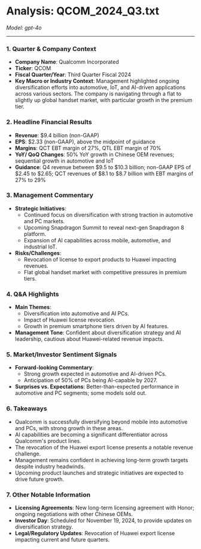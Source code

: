 # Analysis: QCOM_2024_Q3.txt

*Model: gpt-4o*

---

### 1. Quarter & Company Context
- **Company Name**: Qualcomm Incorporated
- **Ticker**: QCOM
- **Fiscal Quarter/Year**: Third Quarter Fiscal 2024
- **Key Macro or Industry Context**: Management highlighted ongoing diversification efforts into automotive, IoT, and AI-driven applications across various sectors. The company is navigating through a flat to slightly up global handset market, with particular growth in the premium tier.

### 2. Headline Financial Results
- **Revenue**: $9.4 billion (non-GAAP)
- **EPS**: $2.33 (non-GAAP), above the midpoint of guidance
- **Margins**: QCT EBT margin of 27%, QTL EBT margin of 70%
- **YoY/ QoQ Changes**: 50% YoY growth in Chinese OEM revenues; sequential growth in automotive and IoT
- **Guidance**: Q4 revenue between $9.5 to $10.3 billion; non-GAAP EPS of $2.45 to $2.65; QCT revenues of $8.1 to $8.7 billion with EBT margins of 27% to 29%

### 3. Management Commentary
- **Strategic Initiatives**: 
  - Continued focus on diversification with strong traction in automotive and PC markets.
  - Upcoming Snapdragon Summit to reveal next-gen Snapdragon 8 platform.
  - Expansion of AI capabilities across mobile, automotive, and industrial IoT.
- **Risks/Challenges**: 
  - Revocation of license to export products to Huawei impacting revenues.
  - Flat global handset market with competitive pressures in premium tiers.

### 4. Q&A Highlights
- **Main Themes**: 
  - Diversification into automotive and AI PCs.
  - Impact of Huawei license revocation.
  - Growth in premium smartphone tiers driven by AI features.
- **Management Tone**: Confident about diversification strategy and AI leadership, cautious about Huawei-related revenue impacts.

### 5. Market/Investor Sentiment Signals
- **Forward-looking Commentary**: 
  - Strong growth expected in automotive and AI-driven PCs.
  - Anticipation of 50% of PCs being AI-capable by 2027.
- **Surprises vs. Expectations**: Better-than-expected performance in automotive and PC segments; some models sold out.

### 6. Takeaways
- Qualcomm is successfully diversifying beyond mobile into automotive and PCs, with strong growth in these areas.
- AI capabilities are becoming a significant differentiator across Qualcomm's product lines.
- The revocation of the Huawei export license presents a notable revenue challenge.
- Management remains confident in achieving long-term growth targets despite industry headwinds.
- Upcoming product launches and strategic initiatives are expected to drive future growth.

### 7. Other Notable Information
- **Licensing Agreements**: New long-term licensing agreement with Honor; ongoing negotiations with other Chinese OEMs.
- **Investor Day**: Scheduled for November 19, 2024, to provide updates on diversification strategy.
- **Legal/Regulatory Updates**: Revocation of Huawei export license impacting current and future quarters.